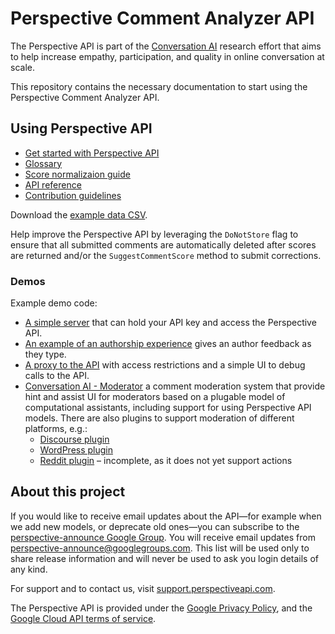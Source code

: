 # Perspective Comment Analyzer API

The Perspective API is part of the [Conversation AI](https://conversationai.github.io) research effort that aims to help increase empathy, participation, and quality in online conversation at scale.

This repository contains the necessary documentation to start using the Perspective Comment Analyzer API.

## Using Perspective API

+ [Get started with Perspective API](quickstart.md)
+ [Glossary](glossary.md)
+ [Score normalizaion guide](score_normalization.md)
+ [API reference](api_reference.md)
+ [Contribution guidelines](CONTRIBUTING.md)

Download the [example data CSV](/example_data/perspective_wikipedia_2k_score_sample_20180829.csv).

Help improve the Perspective API by leveraging the `DoNotStore` flag to ensure that all submitted comments are automatically deleted after scores are returned and/or the `SuggestCommentScore` method to submit corrections.

### Demos

Example demo code:

+ [A simple server](https://github.com/conversationai/perspectiveapi-simple-server) that can hold your API key and access the Perspective API.
+ [An example of an authorship experience](https://github.com/conversationai/perspectiveapi-authorship-demo) gives an author feedback as they type.
+ [A proxy to the API](https://github.com/conversationai/perspectiveapi-proxy) with access restrictions and a simple UI to debug calls to the API. 
+ [Conversation AI - Moderator](https://github.com/conversationai/conversationai-moderator) a comment moderation system that provide hint and assist UI for moderators based on a plugable model of computational assistants, including support for using Perspective API models. There are also plugins to support moderation of different platforms, e.g.:
   + [Discourse plugin](https://github.com/conversationai/conversationai-moderator-discourse)
   + [WordPress plugin](https://github.com/conversationai/conversationai-moderator-wordpress)
   + [Reddit plugin](https://github.com/conversationai/conversationai-moderator-reddit) &ndash; incomplete, as it does not yet support actions

## About this project

If you would like to receive email updates about the API&mdash;for example when we add new models, or deprecate old ones&mdash;you can subscribe to the [perspective-announce Google Group](https://groups.google.com/forum/#!forum/perspective-announce/join). You will receive email updates from perspective-announce@googlegroups.com. This list will be used only to share release information and will never be used to ask you login details of any kind.

For support and to contact us, visit [support.perspectiveapi.com](https://support.perspectiveapi.com/). 

The Perspective API is provided under the [Google Privacy Policy](https://www.google.com/intl/en/policies/privacy/), and the [Google Cloud API terms of service](https://www.google.com/intl/en/policies/terms/).


